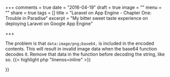 +++
comments = true
date = "2016-04-19"
draft = true
image = ""
menu = ""
share = true
tags = []
title = "Laravel on App Engine - Chapter One: Trouble in Paradise"
excerpt = "My bitter sweet taste experience on deploying Laravel on Google App Engine"

+++

The problem is that `data:image/png;base64,` is included in the encoded contents. This will result in invalid image data when the base64 function decodes it. Remove that data in the function before decoding the string, like so.
{{< highlight php "linenos=inline" >}}
<?php
function base64_to_jpeg($base64_string, $output_file) {
    $ifp = fopen($output_file, "wb");

    $data = explode(',', $base64_string);

    fwrite($ifp, base64_decode($data[1]));
    fclose($ifp); 

    return $output_file;
}
{{< /highlight >}}